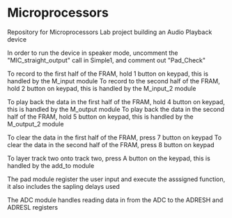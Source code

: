 # Microprocessors
Repository for Microprocessors Lab project building an Audio Playback device

In order to run the device in speaker mode, uncomment the "MIC_straight_output" call in Simple1, and comment out "Pad_Check"

To record to the first half of the FRAM, hold 1 button on keypad, this is handled by the M_input module
To record to the second half of the FRAM, hold 2 button on keypad, this is handled by the M_input_2 module

To play back the data in the first half of the FRAM, hold 4 button on keypad, this is handled by the M_output module
To play back the data in the second half of the FRAM, hold 5 button on keypad, this is handled by the M_output_2 module

To clear the data in the first half of the FRAM, press 7 button on keypad
To clear the data in the second half of the FRAM, press 8 button on keypad

To layer track two onto track two, press A button on the keypad, this is handled by the add_to module

The pad module register the user input and execute the asssigned function, it also includes the sapling delays used

The ADC module handles reading data in from the ADC to the ADRESH and ADRESL registers

